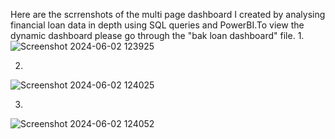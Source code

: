 Here are the scrrenshots of the multi page dashboard I created by analysing financial loan data in depth using SQL queries and PowerBI.To view the dynamic dashboard please go through the "bak loan dashboard" file.
1.
![Screenshot 2024-06-02 123925](https://github.com/Aditi275/Bank-Loan-Dashboard/assets/124167458/ae5805b9-db1a-481d-9c4b-c637de71975c)

2.
![Screenshot 2024-06-02 124025](https://github.com/Aditi275/Bank-Loan-Dashboard/assets/124167458/a0ef26ca-3893-4ee9-ae63-d148e143ed97)

3.
![Screenshot 2024-06-02 124052](https://github.com/Aditi275/Bank-Loan-Dashboard/assets/124167458/d18f7d29-cc0d-4257-b04e-1836fc14b664)
